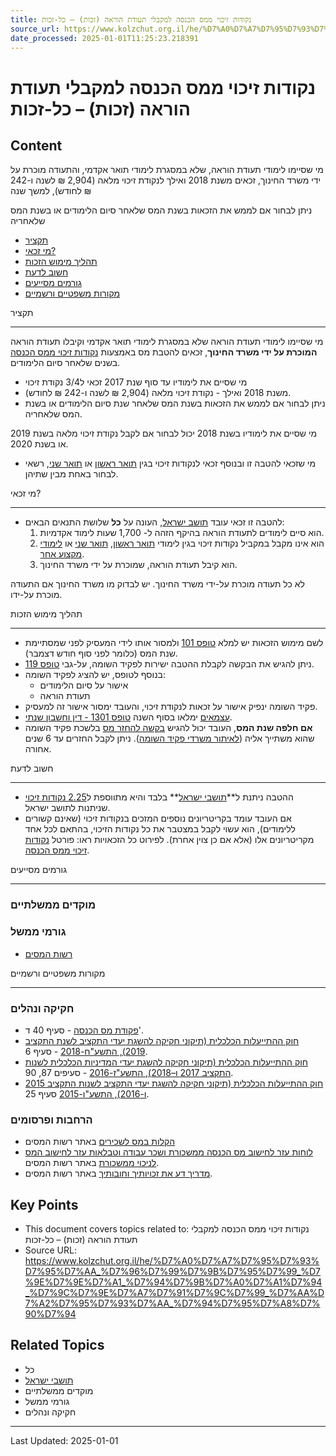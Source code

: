 ```yaml
---
title: נקודות זיכוי ממס הכנסה למקבלי תעודת הוראה (זכות) – כל-זכות
source_url: https://www.kolzchut.org.il/he/%D7%A0%D7%A7%D7%95%D7%93%D7%95%D7%AA_%D7%96%D7%99%D7%9B%D7%95%D7%99_%D7%9E%D7%9E%D7%A1_%D7%94%D7%9B%D7%A0%D7%A1%D7%94_%D7%9C%D7%9E%D7%A7%D7%91%D7%9C%D7%99_%D7%AA%D7%A2%D7%95%D7%93%D7%AA_%D7%94%D7%95%D7%A8%D7%90%D7%94
date_processed: 2025-01-01T11:25:23.218391
---
```

# נקודות זיכוי ממס הכנסה למקבלי תעודת הוראה (זכות) – כל-זכות

## Content
מי שסיימו לימודי תעודת הוראה, שלא במסגרת לימודי תואר אקדמי, והתעודה מוכרת על ידי משרד החינוך, זכאים משנת 2018 ואילך לנקודת זיכוי מלאה (2,904 ₪ לשנה ו-242 ₪ לחודש), למשך שנה

ניתן לבחור אם לממש את הזכאות בשנת המס שלאחר סיום הלימודים או בשנת המס שלאחריה

*   [תקציר](#.D7.AA.D7.A7.D7.A6.D7.99.D7.A8)
*   [מי זכאי?](#.D7.9E.D7.99_.D7.96.D7.9B.D7.90.D7.99.3F)
*   [תהליך מימוש הזכות](#.D7.AA.D7.94.D7.9C.D7.99.D7.9A_.D7.9E.D7.99.D7.9E.D7.95.D7.A9_.D7.94.D7.96.D7.9B.D7.95.D7.AA)
*   [חשוב לדעת](#.D7.97.D7.A9.D7.95.D7.91_.D7.9C.D7.93.D7.A2.D7.AA)
*   [גורמים מסייעים](#.D7.92.D7.95.D7.A8.D7.9E.D7.99.D7.9D_.D7.9E.D7.A1.D7.99.D7.99.D7.A2.D7.99.D7.9D)
*   [מקורות משפטיים ורשמיים](#.D7.9E.D7.A7.D7.95.D7.A8.D7.95.D7.AA_.D7.9E.D7.A9.D7.A4.D7.98.D7.99.D7.99.D7.9D_.D7.95.D7.A8.D7.A9.D7.9E.D7.99.D7.99.D7.9D)

תקציר
- ----

מי שסיימו לימודי תעודת הוראה שלא במסגרת לימודי תואר אקדמי וקיבלו תעודת הוראה **המוכרת על ידי משרד החינוך**, זכאים להטבת מס באמצעות [נקודות זיכוי ממס הכנסה](/he/%D7%A0%D7%A7%D7%95%D7%93%D7%95%D7%AA_%D7%96%D7%99%D7%9B%D7%95%D7%99_%D7%9E%D7%9E%D7%A1_%D7%94%D7%9B%D7%A0%D7%A1%D7%94 "נקודות זיכוי ממס הכנסה") בשנים שלאחר סיום הלימודים.

*   מי שסיים את לימודיו עד סוף שנת 2017 זכאי ל3/4 נקודת זיכוי
*   משנת 2018 ואילך - נקודת זיכוי מלאה (2,904 ₪ לשנה ו-242 ₪ לחודש).
*   ניתן לבחור אם לממש את הזכאות בשנת המס שלאחר שנת סיום הלימודים או בשנת המס שלאחריה.

מי שסיים את לימודיו בשנת 2018 יכול לבחור אם לקבל נקודת זיכוי מלאה בשנת 2019 או בשנת 2020.

*   מי שזכאי להטבה זו ובנוסף זכאי לנקודות זיכוי בגין [תואר ראשון](/he/%D7%A0%D7%A7%D7%95%D7%93%D7%95%D7%AA_%D7%96%D7%99%D7%9B%D7%95%D7%99_%D7%9E%D7%9E%D7%A1_%D7%94%D7%9B%D7%A0%D7%A1%D7%94_%D7%91%D7%92%D7%99%D7%9F_%D7%AA%D7%95%D7%90%D7%A8_%D7%A8%D7%90%D7%A9%D7%95%D7%9F "נקודות זיכוי ממס הכנסה בגין תואר ראשון") או [תואר שני](/he/%D7%A0%D7%A7%D7%95%D7%93%D7%95%D7%AA_%D7%96%D7%99%D7%9B%D7%95%D7%99_%D7%9E%D7%9E%D7%A1_%D7%94%D7%9B%D7%A0%D7%A1%D7%94_%D7%91%D7%92%D7%99%D7%9F_%D7%AA%D7%95%D7%90%D7%A8_%D7%A9%D7%A0%D7%99 "נקודות זיכוי ממס הכנסה בגין תואר שני"), רשאי לבחור באחת מבין שתיהן.

מי זכאי?
- -------

*   להטבה זו זכאי עובד [תושב ישראל](/he/%D7%AA%D7%95%D7%A9%D7%91_%D7%99%D7%A9%D7%A8%D7%90%D7%9C "תושב ישראל"), העונה על **כל** שלושת התנאים הבאים:
    1.  הוא סיים לימודים לתעודת הוראה בהיקף הזהה ל- 1,700 שעות לימוד אקדמיות.
    2.  הוא אינו מקבל במקביל נקודות זיכוי בגין לימודי [תואר ראשון](/he/%D7%A0%D7%A7%D7%95%D7%93%D7%95%D7%AA_%D7%96%D7%99%D7%9B%D7%95%D7%99_%D7%9E%D7%9E%D7%A1_%D7%94%D7%9B%D7%A0%D7%A1%D7%94_%D7%91%D7%92%D7%99%D7%9F_%D7%AA%D7%95%D7%90%D7%A8_%D7%A8%D7%90%D7%A9%D7%95%D7%9F "נקודות זיכוי ממס הכנסה בגין תואר ראשון"), [תואר שני](/he/%D7%A0%D7%A7%D7%95%D7%93%D7%95%D7%AA_%D7%96%D7%99%D7%9B%D7%95%D7%99_%D7%9E%D7%9E%D7%A1_%D7%94%D7%9B%D7%A0%D7%A1%D7%94_%D7%91%D7%92%D7%99%D7%9F_%D7%AA%D7%95%D7%90%D7%A8_%D7%A9%D7%A0%D7%99 "נקודות זיכוי ממס הכנסה בגין תואר שני") או [לימודי מקצוע אחר](/he/%D7%A0%D7%A7%D7%95%D7%93%D7%95%D7%AA_%D7%96%D7%99%D7%9B%D7%95%D7%99_%D7%9E%D7%9E%D7%A1_%D7%94%D7%9B%D7%A0%D7%A1%D7%94_%D7%91%D7%92%D7%99%D7%9F_%D7%9C%D7%99%D7%9E%D7%95%D7%93%D7%99_%D7%9E%D7%A7%D7%A6%D7%95%D7%A2 "נקודות זיכוי ממס הכנסה בגין לימודי מקצוע").
    3.  הוא קיבל תעודת הוראה, שמוכרת על ידי משרד החינוך.

לא כל תעודה מוכרת על-ידי משרד החינוך. יש לבדוק מו משרד החינוך אם התעודה מוכרת על-ידו.

תהליך מימוש הזכות
- ----------------

*   לשם מימוש הזכאות יש למלא [טופס 101](/he/%D7%98%D7%95%D7%A4%D7%A1_101 "טופס 101") ולמסור אותו לידי המעסיק לפני שמסתיימת שנת המס (כלומר לפני סוף חודש דצמבר).
*   ניתן להגיש את הבקשה לקבלת ההטבה ישירות לפקיד השומה, על-גבי [טופס 119](https://www.gov.il/BlobFolder/service/annual-tax-report-2019/he/Service_Pages_Income_tax_itc119_11.pdf).
*   בנוסף לטופס, יש להציג לפקיד השומה:
    *   אישור על סיום הלימודים
    *   תעודת הוראה
*   פקיד השומה ינפיק אישור על זכאות לנקודת זיכוי, והעובד ימסור אישור זה למעסיק.
*   [עצמאים](/he/%D7%A2%D7%95%D7%91%D7%93%D7%99%D7%9D_%D7%A2%D7%A6%D7%9E%D7%90%D7%99%D7%9D "עובדים עצמאים") ימלאו בסוף השנה [טופס 1301 - דין וחשבון שנתי](https://www.gov.il/BlobFolder/service/annual-tax-report-2019/he/Service_Pages_Income_tax_itc1301-2019.pdf).
*   **אם חלפה שנת המס**, העובד יכול להגיש [בקשה להחזר מס](/he/%D7%94%D7%97%D7%96%D7%A8_%D7%9E%D7%A1_%D7%94%D7%9B%D7%A0%D7%A1%D7%94 "החזר מס הכנסה") בלשכת פקיד השומה שהוא משתייך אליה ([לאיתור משרדי פקיד השומה](https://www.gov.il/apps/taxes/taxes/#/kabalat-kahal/he)). ניתן לקבל החזרים עד 6 שנים אחורה.

חשוב לדעת
- --------

*   ההטבה ניתנת ל**[תושבי ישראל](/he/%D7%AA%D7%95%D7%A9%D7%91_%D7%99%D7%A9%D7%A8%D7%90%D7%9C "תושב ישראל")** בלבד והיא מתווספת ל[2.25 נקודות זיכוי](/he/%D7%A0%D7%A7%D7%95%D7%93%D7%95%D7%AA_%D7%96%D7%99%D7%9B%D7%95%D7%99_%D7%9E%D7%9E%D7%A1_%D7%94%D7%9B%D7%A0%D7%A1%D7%94_%D7%9C%D7%AA%D7%95%D7%A9%D7%91_%D7%99%D7%A9%D7%A8%D7%90%D7%9C "נקודות זיכוי ממס הכנסה לתושב ישראל") שניתנות לתושב ישראל.
*   אם העובד עומד בקריטריונים נוספים המזכים בנקודות זיכוי (שאינם קשורים ללימודים), הוא עשוי לקבל במצטבר את כל נקודות הזיכוי, בהתאם לכל אחד מקריטריונים אלו (אלא אם כן צוין אחרת). לפירוט כל הזכאויות ראו: פורטל [נקודות זיכוי ממס הכנסה](/he/%D7%A0%D7%A7%D7%95%D7%93%D7%95%D7%AA_%D7%96%D7%99%D7%9B%D7%95%D7%99_%D7%9E%D7%9E%D7%A1_%D7%94%D7%9B%D7%A0%D7%A1%D7%94 "נקודות זיכוי ממס הכנסה").

גורמים מסייעים
- -------------

### מוקדים ממשלתיים

### גורמי ממשל

*   [רשות המסים](/he/%D7%A8%D7%A9%D7%95%D7%AA_%D7%94%D7%9E%D7%A1%D7%99%D7%9D "רשות המסים")

מקורות משפטיים ורשמיים
- ---------------------

### חקיקה ונהלים

*   [פקודת מס הכנסה](https://www.nevo.co.il/law_html/law01/255_001.htm#Seif455) - סעיף 40 ד'.
*   [חוק ההתייעלות הכלכלית (תיקוני חקיקה להשגת יעדי התקציב לשנת התקציב 2019), התשע"ח-2018](https://www.nevo.co.il/law_word/law14/law-2713.pdf) - סעיף 6.
*   [חוק ההתייעלות הכלכלית (תיקוני חקיקה להשגת יעדי המדיניות הכלכלית לשנות התקציב 2017 ו–2018), התשע"ז-2016](http://www.justice.gov.il/SitePages/OpenFile.aspx?d=lleY%2fWawmuRj7i8qFZDkJhkn2Obkfm%2bphRtfHFY%2boV0%3d) - סעיפים 87, 90.
*   [חוק ההתייעלות הכלכלית (תיקוני חקיקה להשגת יעדי התקציב לשנות התקציב 2015 ו-2016), התשע"ו-2015](http://fs.knesset.gov.il//20/law/20_lsr_316719.pdf) סעיף 25.

### הרחבות ופרסומים

*   [הקלות במס לשכירים](https://www.gov.il/he/departments/guides/income-tax-guide-for--tax-relief-and-tax-coordination) באתר רשות המסים
*   [לוחות עזר לחישוב מס הכנסה ממשכורת ושכר עבודה וטבלאות עזר לחישוב המס לניכוי ממשכורת](https://www.gov.il/he/departments/general/income-tax-monthly-deductions-booklet) באתר רשות המסים.
*   [מדריך דע את זכויותיך וחובותיך](https://www.gov.il/he/Departments/General/income-tax-guide-knowyourright) באתר רשות המסים.

## Key Points

- This document covers topics related to: נקודות זיכוי ממס הכנסה למקבלי תעודת הוראה (זכות) – כל-זכות
- Source URL: https://www.kolzchut.org.il/he/%D7%A0%D7%A7%D7%95%D7%93%D7%95%D7%AA_%D7%96%D7%99%D7%9B%D7%95%D7%99_%D7%9E%D7%9E%D7%A1_%D7%94%D7%9B%D7%A0%D7%A1%D7%94_%D7%9C%D7%9E%D7%A7%D7%91%D7%9C%D7%99_%D7%AA%D7%A2%D7%95%D7%93%D7%AA_%D7%94%D7%95%D7%A8%D7%90%D7%94

## Related Topics

- כל
- [תושבי ישראל](/he/%D7%AA%D7%95%D7%A9%D7%91_%D7%99%D7%A9%D7%A8%D7%90%D7%9C "תושב ישראל")
- מוקדים ממשלתיים
- גורמי ממשל
- חקיקה ונהלים

---

Last Updated: 2025-01-01